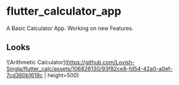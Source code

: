 # flutter_calculator_app

A Basic Calculator App.
Working on new Features.

## Looks
![Arithmetic Calculator](https://github.com/Lovish-Singla/flutter_calc/assets/106826130/93f92ce8-fd54-42a0-a0ef-7cd360b1619c | height=500)

